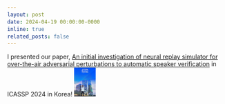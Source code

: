 ```yaml
---
layout: post
date: 2024-04-19 00:00:00-0000
inline: true
related_posts: false
---
```


I presented our paper, [An initial investigation of neural replay simulator for over-the-air adversarial perturbations to automatic speaker verification](https://arxiv.org/abs/2310.05354) in ICASSP 2024 in Korea! 
<img src="../assets/img/icassp2024.jpg" alt="SLT 2024" data-zoomable style="max-width:50px;cursor:zoom-in;" />

